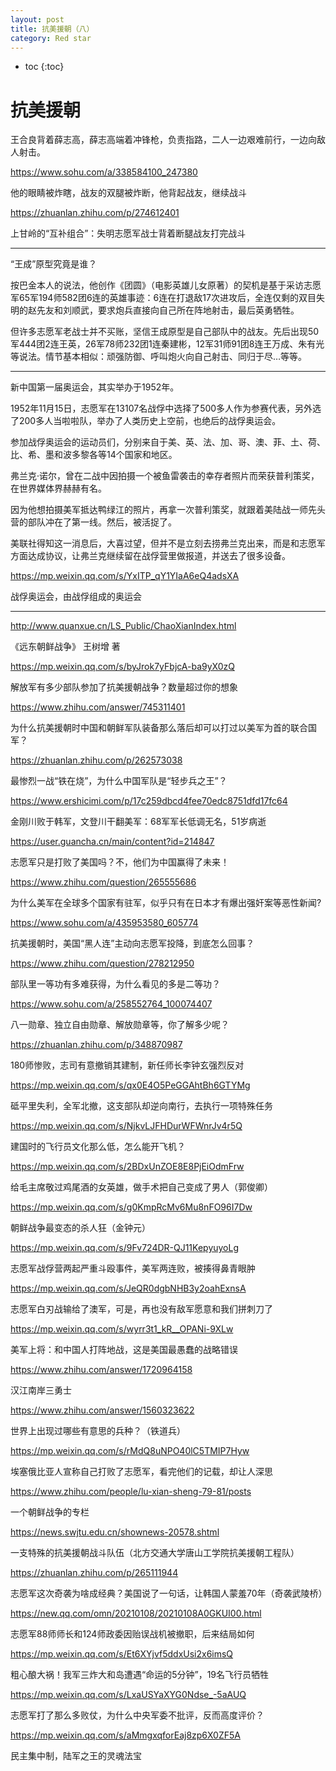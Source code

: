 ```yaml
---
layout: post
title: 抗美援朝（八）
category: Red star 
---
```


* toc
{:toc}

# 抗美援朝

王合良背着薛志高，薛志高端着冲锋枪，负责指路，二人一边艰难前行，一边向敌人射击。

https://www.sohu.com/a/338584100_247380

他的眼睛被炸瞎，战友的双腿被炸断，他背起战友，继续战斗

https://zhuanlan.zhihu.com/p/274612401

上甘岭的“互补组合”：失明志愿军战士背着断腿战友打完战斗

---

“王成”原型究竟是谁？

按巴金本人的说法，他创作《团圆》（电影英雄儿女原著）的契机是基于采访志愿军65军194师582团6连的英雄事迹：6连在打退敌17次进攻后，全连仅剩的双目失明的赵先友和刘顺武，要求炮兵直接向自己所在阵地射击，最后英勇牺牲。

但许多志愿军老战士并不买账，坚信王成原型是自己部队中的战友。先后出现50军444团2连王英，26军78师232团1连秦建彬，12军31师91团8连王万成、朱有光等说法。情节基本相似：顽强防御、呼叫炮火向自己射击、同归于尽…等等。

---

新中国第一届奥运会，其实举办于1952年。

1952年11月15日，志愿军在13107名战俘中选择了500多人作为参赛代表，另外选了200多人当啦啦队，举办了人类历史上空前，也绝后的战俘奥运会。

参加战俘奥运会的运动员们，分别来自于美、英、法、加、哥、澳、菲、土、荷、比、希、墨和波多黎各等14个国家和地区。

弗兰克·诺尔，曾在二战中因拍摄一个被鱼雷袭击的幸存者照片而荣获普利策奖，在世界媒体界赫赫有名。

因为他想拍摄美军抵达鸭绿江的照片，再拿一次普利策奖，就跟着美陆战一师先头营的部队冲在了第一线。然后，被活捉了。

美联社得知这一消息后，大喜过望，但并不是立刻去捞弗兰克出来，而是和志愿军方面达成协议，让弗兰克继续留在战俘营里做报道，并送去了很多设备。

https://mp.weixin.qq.com/s/YxITP_qY1YIaA6eQ4adsXA

战俘奥运会，由战俘组成的奥运会

---

http://www.quanxue.cn/LS_Public/ChaoXianIndex.html

《远东朝鲜战争》 王树增 著

https://mp.weixin.qq.com/s/byJrok7yFbjcA-ba9yX0zQ

解放军有多少部队参加了抗美援朝战争？数量超过你的想象

https://www.zhihu.com/answer/745311401

为什么抗美援朝时中国和朝鲜军队装备那么落后却可以打过以美军为首的联合国军？

https://zhuanlan.zhihu.com/p/262573038

最惨烈一战“铁在烧”，为什么中国军队是“轻步兵之王”？

https://www.ershicimi.com/p/17c259dbcd4fee70edc8751dfd17fc64

金刚川败于韩军，文登川干翻美军：68军军长低调无名，51岁病逝

https://user.guancha.cn/main/content?id=214847

志愿军只是打败了美国吗？不，他们为中国赢得了未来！

https://www.zhihu.com/question/265555686

为什么美军在全球多个国家有驻军，似乎只有在日本才有爆出强奸案等恶性新闻?

https://www.sohu.com/a/435953580_605774

抗美援朝时，美国“黑人连”主动向志愿军投降，到底怎么回事？

https://www.zhihu.com/question/278212950

部队里一等功有多难获得，为什么看见的多是二等功？

https://www.sohu.com/a/258552764_100074407

八一勋章、独立自由勋章、解放勋章等，你了解多少呢？

https://zhuanlan.zhihu.com/p/348870987

180师惨败，志司有意撤销其建制，新任师长李钟玄强烈反对

https://mp.weixin.qq.com/s/qx0E4O5PeGGAhtBh6GTYMg

砥平里失利，全军北撤，这支部队却逆向南行，去执行一项特殊任务

https://mp.weixin.qq.com/s/NjkvLJFHDurWFWnrJv4r5Q

建国时的飞行员文化那么低，怎么能开飞机？

https://mp.weixin.qq.com/s/2BDxUnZOE8E8PjEiOdmFrw

给毛主席敬过鸡尾酒的女英雄，做手术把自己变成了男人（郭俊卿）

https://mp.weixin.qq.com/s/g0KmpRcMv6Mu8nFO96I7Dw

朝鲜战争最变态的杀人狂（金钟元）

https://mp.weixin.qq.com/s/9Fv724DR-QJ11KepyuyoLg

志愿军战俘营两起严重斗殴事件，美军两连败，被揍得鼻青眼肿

https://mp.weixin.qq.com/s/JeQR0dgbNHB3y2oahExnsA

志愿军白刃战输给了澳军，可是，再也没有敌军愿意和我们拼刺刀了

https://mp.weixin.qq.com/s/wyrr3t1_kR__OPANi-9XLw

美军上将：和中国人打阵地战，这是美国最愚蠢的战略错误

https://www.zhihu.com/answer/1720964158

汉江南岸三勇士

https://www.zhihu.com/answer/1560323622

世界上出现过哪些有意思的兵种？（铁道兵）

https://mp.weixin.qq.com/s/rMdQ8uNPO40lC5TMIP7Hyw

埃塞俄比亚人宣称自己打败了志愿军，看完他们的记载，却让人深思

https://www.zhihu.com/people/lu-xian-sheng-79-81/posts

一个朝鲜战争的专栏

https://news.swjtu.edu.cn/shownews-20578.shtml

一支特殊的抗美援朝战斗队伍（北方交通大学唐山工学院抗美援朝工程队）

https://zhuanlan.zhihu.com/p/265111944

志愿军这次奇袭为啥成经典？美国说了一句话，让韩国人蒙羞70年（奇袭武陵桥）

https://new.qq.com/omn/20210108/20210108A0GKUI00.html

志愿军88师师长和124师政委因贻误战机被撤职，后来结局如何

https://mp.weixin.qq.com/s/Et6XYjvf5ddxUsi2x6imsQ

粗心酿大祸！我军三炸大和岛遭遇“命运的5分钟”，19名飞行员牺牲

https://mp.weixin.qq.com/s/LxaUSYaXYG0Ndse_-5aAUQ

志愿军打了那么多败仗，为什么中央军委不批评，反而高度评价？

https://mp.weixin.qq.com/s/aMmgxqforEaj8zp6X0ZF5A

民主集中制，陆军之王的灵魂法宝
